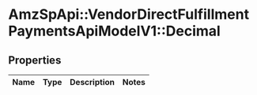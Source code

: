 # AmzSpApi::VendorDirectFulfillmentPaymentsApiModelV1::Decimal

## Properties
Name | Type | Description | Notes
------------ | ------------- | ------------- | -------------

